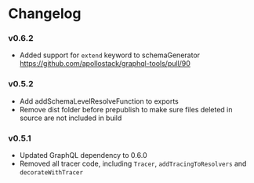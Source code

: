 # Changelog

### v0.6.2
* Added support for `extend` keyword to schemaGenerator https://github.com/apollostack/graphql-tools/pull/90

### v0.5.2

* Add addSchemaLevelResolveFunction to exports
* Remove dist folder before prepublish to make sure files deleted in source are not included in build

### v0.5.1

* Updated GraphQL dependency to 0.6.0
* Removed all tracer code, including `Tracer`, `addTracingToResolvers` and `decorateWithTracer`
